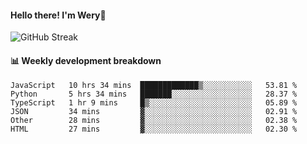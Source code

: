 #### Hello there! I'm Wery👋


![GitHub Streak](https://github-readme-streak-stats.herokuapp.com/?user=weryzebra-yue&theme=swift&hide_border=false&include_all_commits=true)



#### 📊 Weekly development breakdown
<!--START_SECTION:waka-->

```text
JavaScript   10 hrs 34 mins  █████████████▒░░░░░░░░░░░   53.81 %
Python       5 hrs 34 mins   ███████░░░░░░░░░░░░░░░░░░   28.37 %
TypeScript   1 hr 9 mins     █▒░░░░░░░░░░░░░░░░░░░░░░░   05.89 %
JSON         34 mins         ▓░░░░░░░░░░░░░░░░░░░░░░░░   02.91 %
Other        28 mins         ▓░░░░░░░░░░░░░░░░░░░░░░░░   02.38 %
HTML         27 mins         ▓░░░░░░░░░░░░░░░░░░░░░░░░   02.30 %
```

<!--END_SECTION:waka-->
